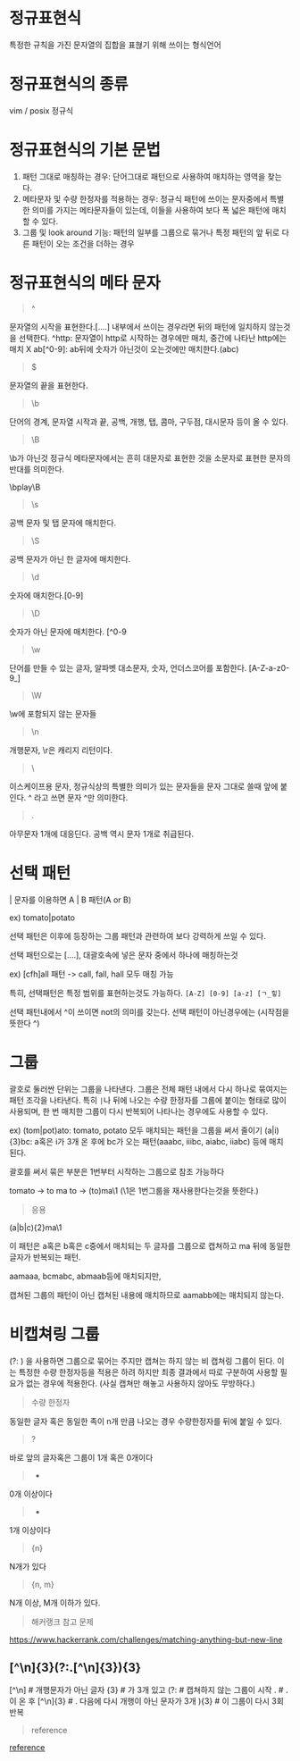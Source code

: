# 정규표현식

특정한 규칙을 가진 문자열의 집합을 표혆기 위해 쓰이는 형식언어

# 정규표현식의 종류

vim / posix 정규식

# 정규표현식의 기본 문법

1. 패턴 그대로 매칭하는 경우: 단어그대로 패턴으로 사용하여 매치하는 영역을 찾는다.
2. 메타문자 및 수량 한정자를 적용하는 경우: 정규식 패턴에 쓰이는 문자중에서 특별한 의미를 가지는 메타문자들이 있는데, 이들을 사용하여 보다 폭 넓은 패턴에 매치할 수 있다.
3. 그룹 및 look around 기능: 패턴의 일부를 그룹으로 묶거나 특정 패턴의 앞 뒤로 다른 패턴이 오는 조건을 더하는 경우

# 정규표현식의 메타 문자 

> ^

문자열의 시작을 표현한다.[....] 내부에서 쓰이는 경우라면 뒤의 패턴에 일치하지 않는것을 선택한다.
^http: 문자열이 http로 시작하는 경우에만 매치, 중간에 나타난 http에는 매치 X
ab[^0-9]: ab뒤에 숫자가 아닌것이 오는것에만 매치한다.(abc)


> $

문자열의 끝을 표현한다.

> \b

단어의 경계, 문자열 시작과 끝, 공백, 개행, 탭, 콤마, 구두점, 대시문자 등이 올 수 있다.

> \B

\b가 아닌것 정규식 메타문자에서는 흔히 대문자로 표현한 것을 소문자로 표현한 문자의 반대를 의미한다.

\bplay\B

> \s

공백 문자 및 탭 문자에 매치한다.

> \S

공백 문자가 아닌 한 글자에 매치한다.

> \d

숫자에 매치한다.[0-9]

> \D

숫자가 아닌 문자에 매치한다. [^0-9

> \w

단어를 만들 수 있는 글자, 알파벳 대소문자, 숫자, 언더스코어를 포함한다. [A-Z-a-z0-9_]

> \W

\w에 포함되지 않는 문자들

> \n

개행문자, \r은 캐리지 리턴이다.

> \

이스케이프용 문자, 정규식상의 특별한 의미가 있는 문자들을 문자 그대로 쓸때 앞에 붙인다. \^ 라고 쓰면 문자 ^만 의미한다.

> .

아무문자 1개에 대응딘다. 공백 역시 문자 1개로 취급된다.

# 선택 패턴

| 문자를 이용하면 A | B 패턴(A or B)

ex) tomato|potato

선택 패턴은 이후에 등장하는 그룹 패턴과 관련하여 보다 강력하게 쓰일 수 있다.

선택 패턴으로는 [....], 대괄호속에 넣은 문자 중에서 하나에 매칭하는것


ex) [cfh]all 패턴 -> call, fall, hall 모두 매칭 가능

특히, 선택패턴은 특정 범위를 표현하는것도 가능하다.
`[A-Z] [0-9] [a-z] [ㄱ_힣]`

선택 패턴내에서 ^이 쓰이면 not의 의미를 갖는다. 선택 패턴이 아닌경우에는 (시작점을 뜻한다 ^)


# 그룹

괄호로 둘러싼 단위는 그룹을 나타낸다.
그룹은 전체 패턴 내에서 다시 하나로 묶여지는 패턴 조각을 나타낸다. 특히 `|`나 뒤에 나오는 수량 한정자를 그룹에 붙이는 형태로 많이 사용되며, 한 번 매치한 그룹이 다시 반복되어 나타나는 경우에도 사용할 수 있다.

ex) (tom|pot)ato: tomato, potato 모두 매치되는 패턴을 그룹을 써서 줄이기 
(a|i){3}bc: a혹은 i가 3개 온 후에 bc가 오는 패턴(aaabc, iiibc, aiabc, iiabc) 등에 매치 된다.

괄호를 써서 묶은 부분은 1번부터 시작하는 그룹으로 참조 가능하다

tomato -> to ma to -> (to)ma\1 (\1은 1번그룹을 재사용한다는것을 뜻한다.)

> 응용

(a|b|c){2}ma\1

이 패턴은 a혹은 b혹은 c중에서 매치되는 두 글자를 그룹으로 캡쳐하고 ma 뒤에 동일한 글자가 반복되는 패턴.

aamaaa, bcmabc, abmaab등에 매치되지만,

캡쳐된 그룹의 패턴이 아닌 캡쳐된 내용에 매치하므로 aamabb에는 매치되지 않는다.

# 비캡쳐링 그룹 

(?: ) 을 사용하면 그룹으로 묶어는 주지만 캡쳐는 하지 않는 비 캡쳐링 그룹이 된다. 이는 특정한 수량 한정자등을 적용은 하려 하지만 최종 결과에서 따로 구분하여 사용할 필요가 없는 경우에 적용한다. (사실 캡쳐만 해놓고 사용하지 않아도 무방하다.)
> 수량 한정자

동일한 글자 혹은 동일한 족이 n개 만큼 나오는 경우 수량한정자를 뒤에 붙일 수 있다.

> ?

바로 앞의 글자혹은 그룹이 1개 혹은 0개이다

> *

0개 이상이다

> +

1개 이상이다

> {n}

N개가 있다

> {n, m}

N개 이상, M개 이하가 있다.

> 해커랭크 참고 문제 

 https://www.hackerrank.com/challenges/matching-anything-but-new-line

[^\n]{3}(?:\.[^\n]{3}){3}
---------------------------------------------------
[^\n]               # 개행문자가 아닌 글자
     {3}            # 가 3개 있고
(?:                 # 캡쳐하지 않는 그룹이 시작
 \.                 # . 이 온 후
   [^\n]{3}         # . 다음에 다시 개행이 아닌 문자가 3개
){3}                # 이 그룹이 다시 3회 반복

> reference

[reference](https://soooprmx.com/%EC%A0%95%EA%B7%9C%ED%91%9C%ED%98%84%EC%8B%9D%EC%9D%98-%EA%B0%9C%EB%85%90%EA%B3%BC-%EA%B8%B0%EC%B4%88-%EB%AC%B8%EB%B2%95/)
